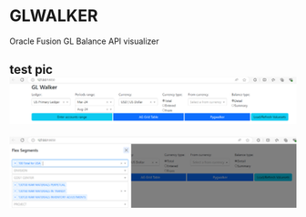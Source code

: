 # GLWALKER
Oracle Fusion GL Balance API visualizer

test pic
![1-st screen](images/1.png)
-----------------------------
![1-st screen](images/2.png)